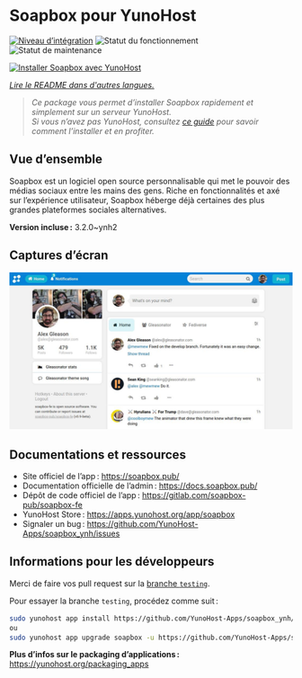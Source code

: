 <!--
Nota bene : ce README est automatiquement généré par <https://github.com/YunoHost/apps/tree/master/tools/readme_generator>
Il NE doit PAS être modifié à la main.
-->

# Soapbox pour YunoHost

[![Niveau d’intégration](https://dash.yunohost.org/integration/soapbox.svg)](https://dash.yunohost.org/appci/app/soapbox) ![Statut du fonctionnement](https://ci-apps.yunohost.org/ci/badges/soapbox.status.svg) ![Statut de maintenance](https://ci-apps.yunohost.org/ci/badges/soapbox.maintain.svg)

[![Installer Soapbox avec YunoHost](https://install-app.yunohost.org/install-with-yunohost.svg)](https://install-app.yunohost.org/?app=soapbox)

*[Lire le README dans d'autres langues.](./ALL_README.md)*

> *Ce package vous permet d’installer Soapbox rapidement et simplement sur un serveur YunoHost.*  
> *Si vous n’avez pas YunoHost, consultez [ce guide](https://yunohost.org/install) pour savoir comment l’installer et en profiter.*

## Vue d’ensemble

Soapbox est un logiciel open source personnalisable qui met le pouvoir des médias sociaux entre les mains des gens.
Riche en fonctionnalités et axé sur l’expérience utilisateur, Soapbox héberge déjà certaines des plus grandes plateformes sociales alternatives.

**Version incluse :** 3.2.0~ynh2

## Captures d’écran

![Capture d’écran de Soapbox](./doc/screenshots/screenshot.jpg)

## Documentations et ressources

- Site officiel de l’app : <https://soapbox.pub/>
- Documentation officielle de l’admin : <https://docs.soapbox.pub/>
- Dépôt de code officiel de l’app : <https://gitlab.com/soapbox-pub/soapbox-fe>
- YunoHost Store : <https://apps.yunohost.org/app/soapbox>
- Signaler un bug : <https://github.com/YunoHost-Apps/soapbox_ynh/issues>

## Informations pour les développeurs

Merci de faire vos pull request sur la [branche `testing`](https://github.com/YunoHost-Apps/soapbox_ynh/tree/testing).

Pour essayer la branche `testing`, procédez comme suit :

```bash
sudo yunohost app install https://github.com/YunoHost-Apps/soapbox_ynh/tree/testing --debug
ou
sudo yunohost app upgrade soapbox -u https://github.com/YunoHost-Apps/soapbox_ynh/tree/testing --debug
```

**Plus d’infos sur le packaging d’applications :** <https://yunohost.org/packaging_apps>
